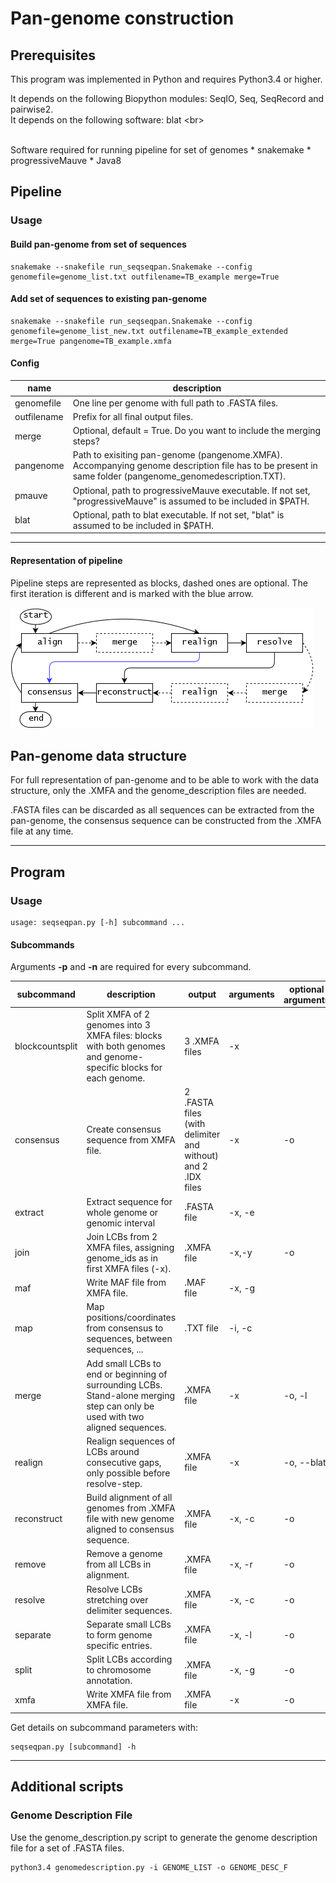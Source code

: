 # Pan-genome construction


## Prerequisites
This program was implemented in Python and requires Python3.4 or higher.<br/>

It depends on the following Biopython modules: SeqIO, Seq, SeqRecord and pairwise2.<br/>
It depends on the following software: blat <br\>

<br/>  
Software required for running pipeline for set of genomes
* snakemake
* progressiveMauve
* Java8


## Pipeline
### Usage
#### Build pan-genome from set of sequences
```
snakemake --snakefile run_seqseqpan.Snakemake --config genomefile=genome_list.txt outfilename=TB_example merge=True
```

#### Add set of sequences to existing pan-genome
```
snakemake --snakefile run_seqseqpan.Snakemake --config genomefile=genome_list_new.txt outfilename=TB_example_extended merge=True pangenome=TB_example.xmfa
```

#### Config

| name        | description |
|-------------|-------------|
| genomefile  |One line per genome with full path to .FASTA files. |
| outfilename |Prefix for all final output files.|
| merge       |Optional, default = True. Do you want to include the merging steps?|
| pangenome   |Path to exisiting pan-genome (pangenome.XMFA). Accompanying genome description file has to be present in same folder (pangenome_genomedescription.TXT).|
| pmauve      |Optional, path to progressiveMauve executable. If not set, "progressiveMauve" is assumed to be included in $PATH.|
| blat        |Optional, path to blat executable. If not set, "blat" is assumed to be included in $PATH.|

---

#### Representation of pipeline

Pipeline steps are represented as blocks, dashed ones are optional. The first iteration is different and is marked with the blue arrow.

![](representation/seq-seq-pan-pipeline.png)


## Pan-genome data structure
For full representation of pan-genome and to be able to work with the data structure, only the .XMFA and the genome_description files are needed.

.FASTA files can be discarded as all sequences can be extracted from the pan-genome, the consensus sequence can be constructed from the .XMFA file at any time.



---
## Program
### Usage

```
usage: seqseqpan.py [-h] subcommand ...
```

#### Subcommands
Arguments **-p** and **-n** are required for every subcommand.

|subcommand|description|output|arguments|optional arguments|
|----------|-----------|------|---------|------------------|
|blockcountsplit| Split XMFA of 2 genomes into 3 XMFA files: blocks with both genomes and genome-specific blocks for each genome.|3 .XMFA files| -x ||
|consensus      |Create consensus sequence from XMFA file.|2 .FASTA files (with delimiter and without) and 2 .IDX files |-x |-o|
|extract        |Extract sequence for whole genome or genomic interval|.FASTA file|-x, -e||
|join           |Join LCBs from 2 XMFA files, assigning genome_ids as in first XMFA files (-x).|.XMFA file|-x,-y|-o|
|maf            |Write MAF file from XMFA file.|.MAF file|-x, -g||
|map            |Map positions/coordinates from consensus to sequences, between sequences, ...|.TXT file|-i, -c||
|merge          |Add small LCBs to end or beginning of surrounding LCBs. Stand-alone merging step can only be used with two aligned sequences. |.XMFA file|-x|-o, -l|
|realign        |Realign sequences of LCBs around consecutive gaps, only possible before resolve-step.|.XMFA file|-x|-o, --blat|
|reconstruct    |Build alignment of all genomes from .XMFA file with new genome aligned to consensus sequence.|.XMFA file|-x, -c|-o|
|remove         |Remove a genome from all LCBs in alignment.|.XMFA file|-x, -r|-o|
|resolve        |Resolve LCBs stretching over delimiter sequences.|.XMFA file|-x, -c|-o|
|separate       |Separate small LCBs to form genome specific entries.|.XMFA file|-x, -l|-o|
|split          |Split LCBs according to chromosome annotation.|.XMFA file|-x, -g|-o|
|xmfa           |Write XMFA file from XMFA file.|.XMFA file|-x|-o|

Get details on subcommand parameters with:
```
seqseqpan.py [subcommand] -h
```


---

## Additional scripts
### Genome Description File 
Use the genome_description.py script to generate the genome description file for a set of .FASTA files.
```
python3.4 genomedescription.py -i GENOME_LIST -o GENOME_DESC_F
```

